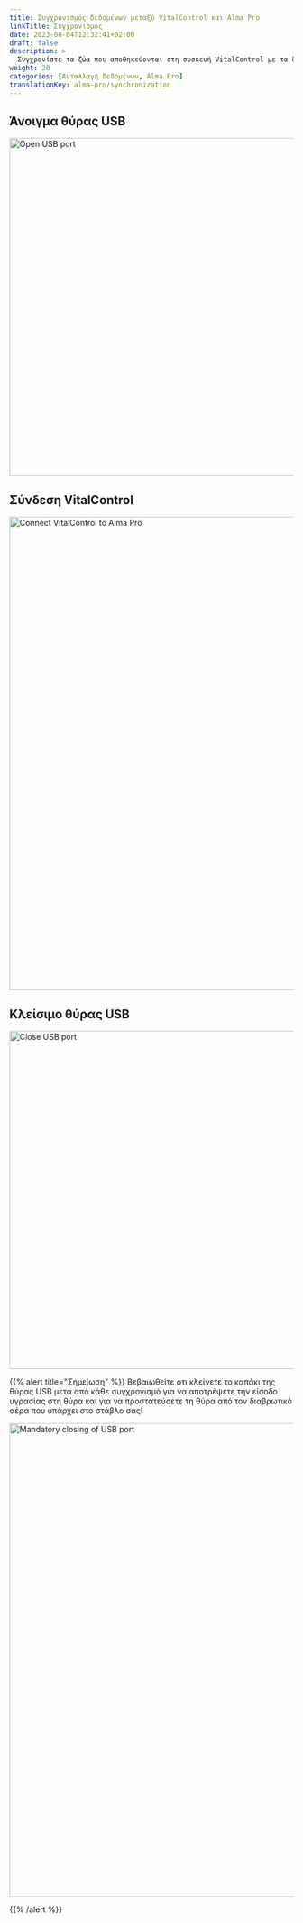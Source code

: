 ```yaml
---
title: Συγχρονισμός δεδομένων μεταξύ VitalControl και Alma Pro
linkTitle: Συγχρονισμός
date: 2023-08-04T12:32:41+02:00
draft: false
description: >
  Συγχρονίστε τα ζώα που αποθηκεύονται στη συσκευή VitalControl με τα ζώα που έχουν καταχωρηθεί στον αυτόματο τροφοδότη και μεταφέρετε τις μετρημένες τιμές που έχουν καταγραφεί με τη συσκευή VitalControl στον τροφοδότη για σκοπούς αξιολόγησης και καλύτερης οπτικοποίησης.
weight: 20
categories: [Ανταλλαγή δεδομένων, Alma Pro]
translationKey: alma-pro/synchronization
---
```

## Άνοιγμα θύρας USB

<img src="/images/synchronisation/open-usb-slot.svg" width="600" align="bottom" alt="Open USB port" title="Open USB port" />

## Σύνδεση VitalControl

<img src="/images/synchronisation/connect-vitalcontrol-alma_pro.svg" width="840" align="bottom" alt="Connect VitalControl to Alma Pro" title="Connection VitalControl Alma Pro" />

## Κλείσιμο θύρας USB

<img src="/images/synchronisation/close-usb-slot.svg" width="600" align="bottom" alt="Close USB port" title="Close USB port" />

{{% alert title="Σημείωση" %}}
Βεβαιωθείτε ότι κλείνετε το καπάκι της θύρας USB μετά από κάθε συγχρονισμό για να αποτρέψετε την είσοδο υγρασίας στη θύρα και για να προστατεύσετε τη θύρα από τον διαβρωτικό αέρα που υπάρχει στο στάβλο σας!

<img src="/images/synchronisation/info-close-usb-mandatory.svg" width="840" align="bottom" alt="Mandatory closing of USB port" title="Closing of USB port" />

{{% /alert %}}
